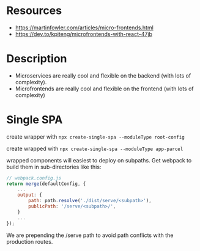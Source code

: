 # Resources

- https://martinfowler.com/articles/micro-frontends.html
- https://dev.to/kpiteng/microfrontends-with-react-47jb

# Description

- Microservices are really cool and flexible on the backend (with lots of complexity).
- Microfrontends are really cool and flexible on the frontend (with lots of complexity)

# Single SPA

create wrapper with `npx create-single-spa --moduleType root-config`  

create wrapped with `npx create-single-spa --moduleType app-parcel`  

wrapped components will easiest to deploy on subpaths. Get webpack to build them in sub-directories like this:


```js
// webpack.config.js
return merge(defaultConfig, {
    ...
    output: {
        path: path.resolve('./dist/serve/<subpath>'),
        publicPath: '/serve/<subpath>/',
    }
    ...
});
```

We are prepending the /serve path to avoid path conflicts with the production routes.
